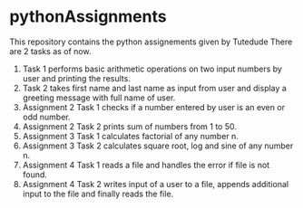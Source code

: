 # pythonAssignments

This repository contains the python assignements given by Tutedude
There are 2 tasks as of now.
1. Task 1 performs basic arithmetic operations on two input numbers by user and printing the results.
2. Task 2 takes first name and last name as input from user and display a greeting message with full name of user.
3. Assignment 2 Task 1 checks if a number entered by user is an even or odd number.
4. Assignment 2 Task 2 prints sum of numbers from 1 to 50.
5. Assignment 3 Task 1 calculates factorial of any number n.
6. Assignment 3 Task 2 calculates square root, log and sine of any number n.
7. Assignment 4 Task 1 reads a file and handles the error if file is not found.
8. Assignment 4 Task 2 writes input of a user to a file, appends additional input to the file and finally reads the file.
